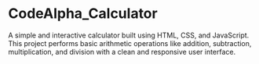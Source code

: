 # CodeAlpha_Calculator
A simple and interactive calculator built using HTML, CSS, and JavaScript. This project performs basic arithmetic operations like addition, subtraction, multiplication, and division with a clean and responsive user interface.
